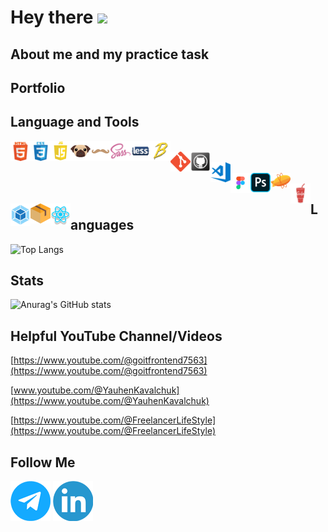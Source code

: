 <h1>
  Hey there
  <img src="https://media.giphy.com/media/hvRJCLFzcasrR4ia7z/giphy.gif" width="30px"/>
</h1>

## About me and my practice task

<!--<a href="https://www.canva.com/design/DAGTE72WEQA/53Hz1Nr9pNbtbpBdY6bDMw/view?utm_content=DAGTE72WEQA&utm_campaign=designshare&utm_medium=link&utm_source=editor">Summary</a>-->
<!--
**ielkina/ielkina** is a ✨ _special_ ✨ repository because its `README.md` (this file) appears on your GitHub profile.

Here are some ideas to get you started:

- 🔭 I’m currently working on ...
- 🌱 I’m currently learning ...
- 👯 I’m looking to collaborate on ...
- 🤔 I’m looking for help with ...
- 💬 Ask me about ...
- 📫 How to reach me: ...
- 😄 Pronouns: ...
- ⚡ Fun fact: ...
-->

## Portfolio

<!--[![Readme Card](https://github-readme-stats.vercel.app/api/pin/?username=ielkina&repo=js-project&show_icons=true&theme=radical)](https://github.com/ielkina/js-project)-->

## Language and Tools

<img align="left" alt="HTML5" width="32px" src="https://github.com/ielkina/ielkina/blob/main/assets/html.png" />
<img align="left" alt="HTML5" width="32px" src="https://github.com/ielkina/ielkina/blob/main/assets/css.png" />
<img align="left" alt="JavaScript" width="32px" src="https://github.com/ielkina/ielkina/blob/main/assets/js.png" />
<img align="left" alt="JavaScript" width="32px" src="https://github.com/ielkina/ielkina/blob/main/assets/pug.webp" />
<img align="left" alt="JavaScript" width="32px" src="https://github.com/ielkina/ielkina/blob/main/assets/handlebars.webp" />
<img align="left" alt="JavaScript" width="32px" src="https://github.com/ielkina/ielkina/blob/main/assets/sass.png" />
<img align="left" alt="JavaScript" width="32px" src="https://github.com/ielkina/ielkina/blob/main/assets/less.png" />
<img align="left" alt="JavaScript" width="32px" src="https://github.com/ielkina/ielkina/blob/main/assets/babel.png" />
<br>
<img align="left" alt="JavaScript" width="32px" src="https://github.com/ielkina/ielkina/blob/main/assets/git.png" />
<img align="left" alt="JavaScript" width="32px" src="https://github.com/ielkina/ielkina/blob/main/assets/github.png" />
<br>
<img align="left" alt="JavaScript" width="32px" src="https://github.com/ielkina/ielkina/blob/main/assets/vscode.png" />
<br>
<img align="left" alt="JavaScript" width="32px" src="https://github.com/ielkina/ielkina/blob/main/assets/figma.png" />
<img align="left" alt="JavaScript" width="32px" src="https://github.com/ielkina/ielkina/blob/main/assets/ps.png" />
<img align="left" alt="JavaScript" width="32px" src="https://github.com/ielkina/ielkina/blob/main/assets/zeplin-icon.webp" />
<br>
<img align="left" alt="JavaScript" width="32px" src="https://github.com/ielkina/ielkina/blob/main/assets/gulp.png" />
<img align="left" alt="JavaScript" width="32px" src="https://github.com/ielkina/ielkina/blob/main/assets/webpuck.png" />
<img align="left" alt="JavaScript" width="32px" src="https://github.com/ielkina/ielkina/blob/main/assets/parcel.png" />
<img align="left" alt="JavaScript" width="32px" src="https://github.com/ielkina/ielkina/blob/main/assets/react.webp" />


## Languages

![Top Langs](https://github-readme-stats.vercel.app/api/top-langs/?username=ielkina&layout=compact&show_icons=true&theme=radical)

## Stats

![Anurag's GitHub stats](https://github-readme-stats.vercel.app/api?username=ielkina&show_icons=true&theme=radical)

## Helpful YouTube Channel/Videos

[https://www.youtube.com/@goitfrontend7563](https://www.youtube.com/@goitfrontend7563)

[www.youtube.com/@YauhenKavalchuk](https://www.youtube.com/@YauhenKavalchuk)

[https://www.youtube.com/@FreelancerLifeStyle](https://www.youtube.com/@FreelancerLifeStyle)

## Follow Me
[![Telegram](https://github.com/ielkina/ielkina/blob/main/assets/tg.png)](https://t.me/iryna_ielkina)
[![Linkedin](https://github.com/ielkina/ielkina/blob/main/assets/in.png)](https://www.linkedin.com/in/iryna-ielkina-263596262/)


